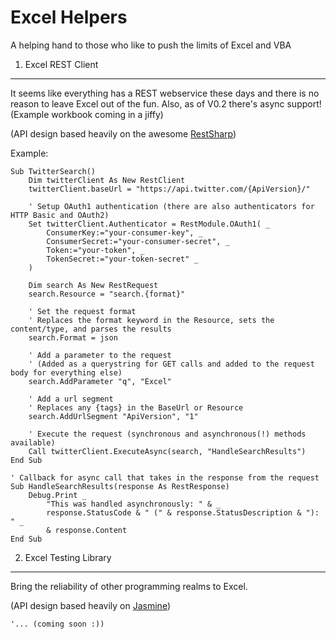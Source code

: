 Excel Helpers
=============
A helping hand to those who like to push the limits of Excel and VBA

1. Excel REST Client
----------------------
It seems like everything has a REST webservice these days and there is no reason to leave Excel out of the fun. Also, as of V0.2 there's async support! (Example workbook coming in a jiffy)

(API design based heavily on the awesome [RestSharp](http://restsharp.org/))

Example:

```VB
Sub TwitterSearch()
	Dim twitterClient As New RestClient
	twitterClient.baseUrl = "https://api.twitter.com/{ApiVersion}/"
	
	' Setup OAuth1 authentication (there are also authenticators for HTTP Basic and OAuth2)
	Set twitterClient.Authenticator = RestModule.OAuth1( _
	    ConsumerKey:="your-consumer-key", _
	    ConsumerSecret:="your-consumer-secret", _
	    Token:="your-token", _
	    TokenSecret:="your-token-secret" _
	)
	
	Dim search As New RestRequest
	search.Resource = "search.{format}"
	
	' Set the request format
	' Replaces the format keyword in the Resource, sets the content/type, and parses the results
	search.Format = json
	
	' Add a parameter to the request
	' (Added as a querystring for GET calls and added to the request body for everything else)
	search.AddParameter "q", "Excel"
	
	' Add a url segment
	' Replaces any {tags} in the BaseUrl or Resource
	search.AddUrlSegment "ApiVersion", "1"
	
	' Execute the request (synchronous and asynchronous(!) methods available)
	Call twitterClient.ExecuteAsync(search, "HandleSearchResults")
End Sub

' Callback for async call that takes in the response from the request
Sub HandleSearchResults(response As RestResponse)
	Debug.Print _
		"This was handled asynchronously: " & _
		response.StatusCode & " (" & response.StatusDescription & "): " _
		& response.Content
End Sub
```

2. Excel Testing Library
--------------------------
Bring the reliability of other programming realms to Excel.

(API design based heavily on [Jasmine](http://pivotal.github.com/jasmine/))

```VB
'... (coming soon :))
```